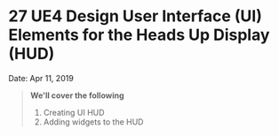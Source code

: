 # 27 UE4 Design User Interface (UI) Elements for the Heads Up Display (HUD)

Date: Apr 11, 2019

> **We'll cover the following**
>
> 1. Creating UI HUD
> 2. Adding widgets to the HUD
